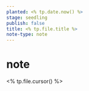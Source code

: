 ```yaml
---
planted: <% tp.date.now() %>
stage: seedling
publish: false
title: <% tp.file.title %>
note-type: note
---
```

# note
<% tp.file.cursor() %>

